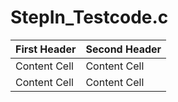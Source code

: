 # StepIn_Testcode.c
| First Header  | Second Header |
| ------------- | ------------- |
| Content Cell  | Content Cell  |
| Content Cell  | Content Cell  |                          
